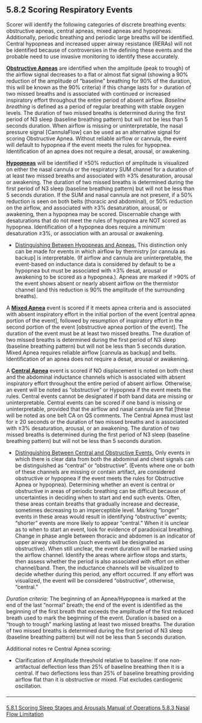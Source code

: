 ## 5.8.2 Scoring Respiratory Events

Scorer will identify the following categories of discrete breathing events: obstructive apneas, central apneas, mixed apneas and hypopneas. Additionally, periodic breathing and periodic large breaths will be identified. Central hypopneas and increased upper airway resistance (RERAs) will not be identified because of controversies in the defining these events and the probable need to use invasive monitoring to identify these accurately.

**<u>Obstructive Apneas</u>** are identified when the amplitude (peak to trough) of the airflow signal decreases to a flat or almost flat signal (showing a 90% reduction of the amplitude of “baseline” breathing for 90% of the duration, this will be known as the 90% criteria) if this change lasts for > duration of two missed breaths and is associated with continued or increased inspiratory effort throughout the entire period of absent airflow. _Baseline breathing_ is defined as a period of regular breathing with stable oxygen levels. The duration of two missed breaths is determined during the first period of N3 sleep (baseline breathing pattern) but will not be less than 5 seconds duration. When airflow is missing or uninterpretable, the nasal pressure signal [CannulaFlow] can be used as an alternative signal for scoring Obstructive Apnea. Without reliable airflow or cannula, the event will default to hypopnea if the event meets the rules for hypopnea. Identification of an apnea does not require a desat, arousal, or awakening.

**<u>Hypopneas</u>** will be identified if ≥50% reduction of amplitude is visualized on either the nasal cannula or the respiratory SUM channel for a duration of at least two missed breaths and associated with ≥3% desaturation, arousal or awakening. The duration of two missed breaths is determined during the first period of N3 sleep (baseline breathing pattern) but will not be less than 5 seconds duration. If the SUM and nasal cannula are not present, if a 50% reduction is seen on both belts (thoracic and abdominal), or 50% reduction on the airflow, and associated with ≥3% desaturation, arousal, or awakening, then a hypopnea may be scored. Discernable change with desaturations that do not meet the rules of hypopnea are NOT scored as hypopnea. Identification of a hypopnea does require a minimum desaturation ≥3%, or association with an arousal or awakening.

- <u>Distinguishing Between Hypopneas and Apneas.</u> This distinction only can be made for events in which airflow by thermistry [or cannula as backup] is interpretable. (If airflow and cannula are uninterpretable, the event-based on inductance data is considered by default to be a hypopnea but must be associated with ≥3% desat, arousal or awakening to be scored as a hypopnea.). Apneas are marked if >90% of the event shows absent or nearly absent airflow on the thermistor channel (and this reduction is 90% the amplitude of the surrounding breaths).

A **<u>Mixed Apnea</u>** event is scored if it meets apnea criteria and is associated with absent inspiratory effort in the initial portion of the event [central apnea portion of the event], followed by resumption of inspiratory effort in the second portion of the event [obstructive apnea portion of the event]. The duration of the event must be at least two missed breaths. The duration of two missed breaths is determined during the first period of N3 sleep (baseline breathing pattern) but will not be less than 5 seconds duration. Mixed Apnea requires reliable airflow [cannula as backup] and belts. Identification of an apnea does not require a desat, arousal or awakening.

A **<u>Central Apnea</u>** event is scored if NO displacement is noted on both chest and the abdominal inductance channels which is associated with absent inspiratory effort throughout the entire period of absent airflow. Otherwise, an event will be noted as “obstructive” or Hypopnea if the event meets the rules. Central events cannot be designated if both band data are missing or uninterpretable. Central events can be scored if one band is missing or uninterpretable, provided that the airflow and nasal cannula are flat [these will be noted as one belt CA on QS comments. The Central Apnea must last for ≥ 20 seconds or the duration of two missed breaths and is associated with ≥3% desaturation, arousal, or an awakening. The duration of two missed breaths is determined during the first period of N3 sleep (baseline breathing pattern) but will not be less than 5 seconds duration.

- <u>Distinguishing Between Central and Obstructive Events.</u> Only events in which there is clear data from both the abdominal and chest signals can be distinguished as “central” or “obstructive”. (Events where one or both of these channels are missing or contain artifact, are considered obstructive or hypopnea if the event meets the rules for Obstructive Apnea or hypopnea). Determining whether an event is central or obstructive in areas of periodic breathing can be difficult because of uncertainties in deciding when to start and end such events. Often, these areas contain breaths that gradually increase and decrease, sometimes decreasing to an imperceptible level. Marking “longer” events in these areas would result in identifying “obstructive” events; “shorter” events are more likely to appear “central.” When it is unclear as to when to start an event, look for evidence of paradoxical breathing. Change in phase angle between thoracic and abdomen is an indicator of upper airway obstruction (such events will be designated as obstructive). When still unclear, the event duration will be marked using the airflow channel. Identify the areas where airflow stops and starts, then assess whether the period is also associated with effort on either channel/band. Then, the inductance channels will be visualized to decide whether during this period, any effort occurred. If any effort was visualized, the event will be considered “obstructive”, otherwise, “central.”

_Duration criteria:_ The beginning of an Apnea/Hypopnea is marked at the end of the last “normal” breath; the end of the event is identified as the beginning of the first breath that exceeds the amplitude of the first reduced breath used to mark the beginning of the event. Duration is based on a “trough to trough” marking lasting at least two missed breaths. The duration of two missed breaths is determined during the first period of N3 sleep (baseline breathing pattern) but will not be less than 5 seconds duration.

Additional notes re Central Apnea scoring:

- Clarification of Amplitude threshold relative to baseline: If one non-artifactual deflection less than 25% of baseline breathing then it is a central. If two deflections less than 25% of baseline breathing providing airflow flat than it is obstructive or mixed. Flat excludes cardiogenic oscillation.


<hr class="soften" style="margin-top: 20px;margin-bottom: 20px;"/>

<div class="center">
<div class="btn-group">
  <a href=":pages_path:/manuals/polysomnography-reading-center/5-08-01-scoring-sleep-stages-and-arousals.md" class="btn btn-default">
    <span class="glyphicon glyphicon-chevron-left"></span>
    5.8.1 Scoring Sleep Stages and Arousals
  </a>

  <a href=":pages_path:/manuals/polysomnography-reading-center/5-00-mop-toc.md" class="btn btn-default">
    <span class="glyphicon glyphicon-chevron-up"></span>
    Manual of Operations
  </a>

  <a href=":pages_path:/manuals/polysomnography-reading-center/5-08-03-nasal-flow-limitation.md" class="btn btn-success">
    5.8.3 Nasal Flow Limitation
    <span class="glyphicon glyphicon-chevron-right"></span>
  </a>
</div>
</div>
